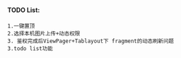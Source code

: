 #### TODO List:
    1.一键置顶
    2.选择本机图片上传+动态权限
    3. 鉴权完成后ViewPager+Tablayout下 fragment的动态刷新问题
    3.todo list功能
